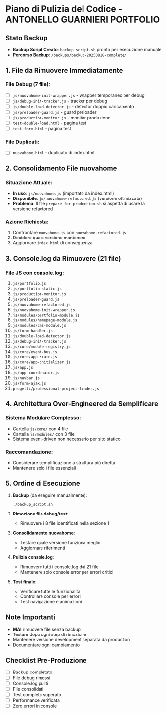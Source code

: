 # Piano di Pulizia del Codice - ANTONELLO GUARNIERI PORTFOLIO

## Stato Backup
- **Backup Script Creato**: `backup_script.sh` pronto per esecuzione manuale
- **Percorso Backup**: `/backups/backup-20250818-complete/`

## 1. File da Rimuovere Immediatamente

### File Debug (7 file):
- [ ] `js/nuovahome-init-wrapper.js` - wrapper temporaneo per debug
- [ ] `js/debug-init-tracker.js` - tracker per debug
- [ ] `js/double-load-detector.js` - detector doppio caricamento
- [ ] `js/preloader-guard.js` - guard preloader
- [ ] `js/production-monitor.js` - monitor produzione
- [ ] `test-double-load.html` - pagina test
- [ ] `test-form.html` - pagina test

### File Duplicati:
- [ ] `nuovahome.html` - duplicato di index.html

## 2. Consolidamento File nuovahome

### Situazione Attuale:
- **In uso**: `js/nuovahome.js` (importato da index.html)
- **Disponibile**: `js/nuovahome-refactored.js` (versione ottimizzata)
- **Problema**: Il file `prepare-for-production.sh` si aspetta di usare la versione refactored

### Azione Richiesta:
1. Confrontare `nuovahome.js` con `nuovahome-refactored.js`
2. Decidere quale versione mantenere
3. Aggiornare `index.html` di conseguenza

## 3. Console.log da Rimuovere (21 file)

### File JS con console.log:
1. `js/portfolio.js`
2. `js/portfolio-static.js`
3. `js/production-monitor.js`
4. `js/preloader-guard.js`
5. `js/nuovahome-refactored.js`
6. `js/nuovahome-init-wrapper.js`
7. `js/modules/portfolio-module.js`
8. `js/modules/homepage-module.js`
9. `js/modules/cms-module.js`
10. `js/form-handler.js`
11. `js/double-load-detector.js`
12. `js/debug-init-tracker.js`
13. `js/core/module-registry.js`
14. `js/core/event-bus.js`
15. `js/core/app-state.js`
16. `js/core/app-initializer.js`
17. `js/app.js`
18. `js/app-coordinator.js`
19. `js/navbar.js`
20. `js/form-ajax.js`
21. `progetti/professional-project-loader.js`

## 4. Architettura Over-Engineered da Semplificare

### Sistema Modulare Complesso:
- Cartella `js/core/` con 4 file
- Cartella `js/modules/` con 3 file
- Sistema event-driven non necessario per sito statico

### Raccomandazione:
- Considerare semplificazione a struttura più diretta
- Mantenere solo i file essenziali

## 5. Ordine di Esecuzione

1. **Backup** (da eseguire manualmente):
   ```bash
   ./backup_script.sh
   ```

2. **Rimozione file debug/test**:
   - Rimuovere i 8 file identificati nella sezione 1

3. **Consolidamento nuovahome**:
   - Testare quale versione funziona meglio
   - Aggiornare riferimenti

4. **Pulizia console.log**:
   - Rimuovere tutti i console.log dai 21 file
   - Mantenere solo console.error per errori critici

5. **Test finale**:
   - Verificare tutte le funzionalità
   - Controllare console per errori
   - Test navigazione e animazioni

## Note Importanti

- **MAI** rimuovere file senza backup
- Testare dopo ogni step di rimozione
- Mantenere versione development separata da production
- Documentare ogni cambiamento

## Checklist Pre-Produzione

- [ ] Backup completato
- [ ] File debug rimossi
- [ ] Console.log puliti
- [ ] File consolidati
- [ ] Test completo superato
- [ ] Performance verificata
- [ ] Zero errori in console